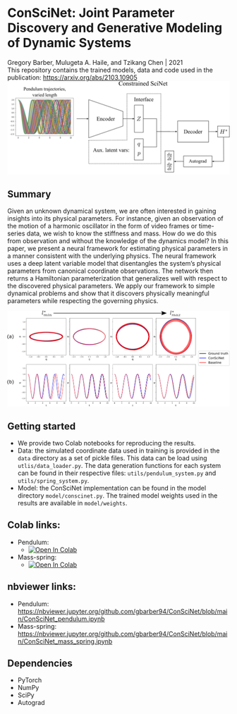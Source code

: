 # ConSciNet: Joint Parameter Discovery and Generative Modeling of Dynamic Systems

Gregory Barber, Mulugeta A. Haile, and Tzikang Chen | 2021 <br/>
This repository contains the trained models, data and code used in the publication: https://arxiv.org/abs/2103.10905
![](figures/ConSciNet_arch.png)

## Summary

Given an unknown dynamical system, we are often interested in gaining insights into its physical
parameters. For instance, given an observation of the motion of a harmonic oscillator in the form of
video frames or time-series data, we wish to know the stiffness and mass. How
do we do this from observation and without the knowledge of the dynamics model? In this paper,
we present a neural framework for estimating physical parameters in a manner consistent with the
underlying physics. The neural framework uses a deep latent variable model that disentangles the
system’s physical parameters from canonical coordinate observations. The network then returns a
Hamiltonian parameterization that generalizes well with respect to the discovered physical parameters.
We apply our framework to simple dynamical problems and show that it discovers physically
meaningful parameters while respecting the governing physics.

![](figures/ConSciNet_pen.png)

## Getting started
- We provide two Colab notebooks for reproducing the results.
- Data: the simulated coordinate data used in training is provided in the `data` directory as a set of pickle files. This data can be load using `utlis/data_loader.py`. The  data generation functions for each system can be found in their respective files: `utils/pendulum_system.py` and `utils/spring_system.py`. 
- Model: the ConSciNet implementation can be found in the model directory `model/conscinet.py`. The trained model weights used in the results are available in `model/weights`.

## Colab links:
- Pendulum:    
  -  [![Open In Colab](https://colab.research.google.com/assets/colab-badge.svg)](https://github.com/gbarber94/ConSciNet/blob/main/ConSciNet_pendulum.ipynb) <br>
- Mass-spring: 
  -  [![Open In Colab](https://colab.research.google.com/assets/colab-badge.svg)](https://github.com/gbarber94/ConSciNet/blob/main/ConSciNet_mass_spring.ipynb) <br>

## nbviewer links:
- Pendulum: https://nbviewer.jupyter.org/github.com/gbarber94/ConSciNet/blob/main/ConSciNet_pendulum.ipynb
- Mass-spring: https://nbviewer.jupyter.org/github.com/gbarber94/ConSciNet/blob/main/ConSciNet_mass_spring.ipynb

## Dependencies
- PyTorch
- NumPy
- SciPy
- Autograd
